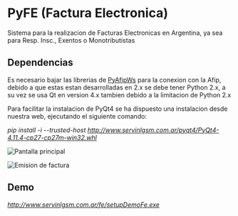 # PyFE (Factura Electronica)

Sistema para la realizacion de Facturas Electronicas en Argentina, ya sea para Resp. Insc., Exentos o Monotributistas

## Dependencias
Es necesario bajar las librerias de [PyAfipWs](https://github.com/reingart/pyafipws) para la conexion con la Afip, debido a que estas estan desarrolladas en 2.x se debe tener Python 2.x, a su vez se usa Qt en version 4.x tambien debido a la limitacion de Python 2.x

Para facilitar la instalacion de PyQt4 se ha dispuesto una instalacion desde nuestra web, ejecutando el siguiente comando:

*pip install -i --trusted-host http://www.servinlgsm.com.ar/pyqt4/PyQt4-4.11.4-cp27-cp27m-win32.whl*

![Pantalla principal](http://www.servinlgsm.com.ar/pyqt4/pantalla_ppal.JPG)

![Emision de factura](http://www.servinlgsm.com.ar/pyqt4/emision_factura.JPG)

## Demo

*http://www.servinlgsm.com.ar/fe/setupDemoFe.exe*
